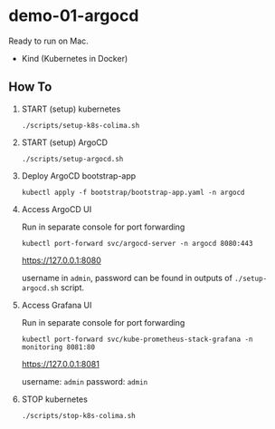 # demo-01-argocd

Ready to run on Mac.

- Kind (Kubernetes in Docker)


## How To

1. START (setup) kubernetes
    ```
    ./scripts/setup-k8s-colima.sh
    ```

2. START (setup) ArgoCD

   ```
   ./scripts/setup-argocd.sh
   ```

3. Deploy ArgoCD bootstrap-app

   ```
   kubectl apply -f bootstrap/bootstrap-app.yaml -n argocd
   ```

3. Access ArgoCD UI
   
   Run in separate console for port forwarding
   ```
   kubectl port-forward svc/argocd-server -n argocd 8080:443
   ```
   https://127.0.0.1:8080

   username in `admin`, password can be found in outputs of `./setup-argocd.sh` script.

4. Access Grafana UI

   Run in separate console for port forwarding
   ```
   kubectl port-forward svc/kube-prometheus-stack-grafana -n monitoring 8081:80
   ```
   https://127.0.0.1:8081

   username: `admin`
   password: `admin`

4. STOP kubernetes
   ```
   ./scripts/stop-k8s-colima.sh
   ```

